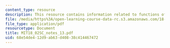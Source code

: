 ```yaml
---
content_type: resource
description: This resource contains information related to functions of two variables.
file: /media/https%3A/open-learning-course-data-rc.s3.amazonaws.com/18-02sc-multivariable-calculus-fall-2010/68e54de412d9ab63d40838c414467472_MIT18_02SC_notes_13.pdf
file_type: application/pdf
resourcetype: Document
title: MIT18_02SC_notes_13.pdf
uid: 68e54de4-12d9-ab63-d408-38c414467472
---
```

